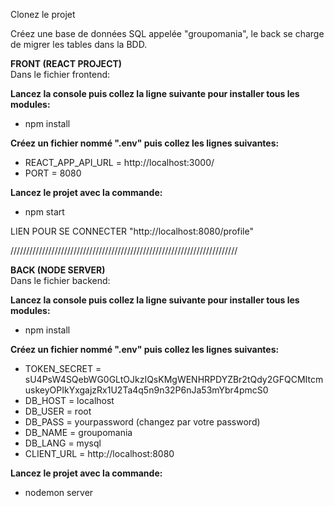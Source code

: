 Clonez le projet

Créez une base de données SQL appelée "groupomania", le back se charge de migrer les tables dans la BDD.

__FRONT (REACT PROJECT)__  
Dans le fichier frontend:

 __Lancez la console puis collez la ligne suivante pour installer tous les modules:__
 * npm install  
 
 __Créez un fichier nommé ".env" puis collez les lignes suivantes:__
 * REACT_APP_API_URL = http://localhost:3000/
 * PORT = 8080

__Lancez le projet avec la commande:__
* npm start

LIEN POUR SE CONNECTER "http://localhost:8080/profile"

////////////////////////////////////////////////////////////////////////

__BACK (NODE SERVER)__  
Dans le fichier backend:

__Lancez la console puis collez la ligne suivante pour installer tous les modules:__
 * npm install  

__Créez un fichier nommé ".env" puis collez les lignes suivantes:__
* TOKEN_SECRET = sU4PsW4SQebWG0GLtOJkzIQsKMgWENHRPDYZBr2tQdy2GFQCMItcmuskeyOPIkYxgajzRx1U2Ta4q5n9n32P6nJa53mYbr4pmcS0
* DB_HOST = localhost
* DB_USER = root
* DB_PASS = yourpassword (changez par votre password)
* DB_NAME = groupomania
* DB_LANG = mysql
* CLIENT_URL = http://localhost:8080

__Lancez le projet avec la commande:__
* nodemon server

